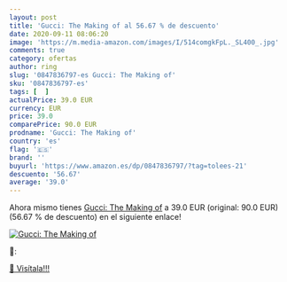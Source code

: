 ```yaml
---
layout: post
title: 'Gucci: The Making of al 56.67 % de descuento'
date: 2020-09-11 08:06:20
image: 'https://m.media-amazon.com/images/I/514comgkFpL._SL400_.jpg'
comments: true
category: ofertas
author: ring
slug: '0847836797-es Gucci: The Making of'
sku: '0847836797-es'
tags: [  ]
actualPrice: 39.0 EUR
currency: EUR
price: 39.0
comparePrice: 90.0 EUR
prodname: 'Gucci: The Making of'
country: 'es'
flag: '🇪🇸'
brand: ''
buyurl: 'https://www.amazon.es/dp/0847836797/?tag=tolees-21'
descuento: '56.67'
average: '39.0'
---
```


Ahora mismo tienes [Gucci: The Making of](https://www.amazon.es/dp/0847836797/?tag=tolees-21) a 39.0 EUR (original: 90.0 EUR) (56.67 %  de descuento) en el siguiente enlace!

[![Gucci: The Making of](https://m.media-amazon.com/images/I/514comgkFpL._SL400_.jpg)](https://www.amazon.es/dp/0847836797/?tag=tolees-21)

🔎:


[🛒 Visítala!!!](https://www.amazon.es/dp/0847836797/?tag=tolees-21)
